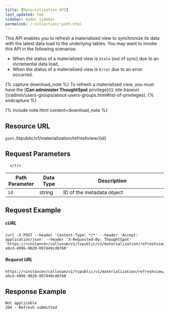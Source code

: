 ```yaml
---
title: [Materialization API]
last_updated: tbd
sidebar: mydoc_sidebar
permalink: /:collection/:path.html
---
```


This API enables you to refresh a materialized view to synchronize its data with the latest data load to the underlying tables. You may want to invoke this API in the following scenarios:
- When the status of a materialized view is `Stale` (out of sync) due to an incremental data load,
- When the status of a materialized view is `Error` due to an error occurred.

{% capture download_note %}
To refresh a materialized view, you must have the [**Can administer ThoughtSpot** privilege]({{ site.baseurl }}/admin/users-groups/about-users-groups.html#list-of-privileges).
{% endcapture %}

{% include note.html content=download_note %}


## Resource URL

<code class="api-method-post">post</code> /tspublic/v1/materialization/refreshview/{id}

## Request Parameters

<table>
   <colgroup>
      <col style="width:20%" />
      <col style="width:15%" />
      <col style="width:65%" />
   </colgroup>
   <thead>
      <tr>
         <th>Path Parameter</th>
         <th>Data Type</th>
         <th>Description</th>
      </tr>
   </thead>
   <tbody>
      <tr>
         <td><code>id</code></td>
         <td>string</td>
         <td>ID of the metadata object</td>

      </tr>

   </tbody>
</table>

## Request Example

##### cURL

```
curl -X POST --header 'Content-Type: */*' --header 'Accept: application/json' --header 'X-Requested-By: ThoughtSpot' 'https://<instance>/callosum/v1/tspublic/v1/materialization/refreshview/e27f3c1c-a9cd-4996-9029-097449cd6f60'
```

##### Request URL

```
https://<instance>/callosum/v1/tspublic/v1/materialization/refreshview/e27f3c1c-a9cd-4996-9029-097449cd6f60
```

## Response Example

```
Not applicable
204 - Refresh submitted
```

<!--## Error Codes

<table>
   <colgroup>
   <col style="width:20%" />
   <col style="width:60%" />
   <col style="width:20%" />
   </colgroup>
   <thead class="thead" style="text-align:left;">
      <tr>
         <th>Error Code</th>
         <th>Description</th>
         <th>HTTP Code</th>
      </tr>
   </thead>
   <tbody>
    <tr> <td><code>10002</code></td>  <td>Bad request. Invalid parameter values.</td> <td><code>400</code></td></tr>
    <tr> <td><code>10000</code></td>  <td>Internal server error.</td><td><code>500</code></td></tr>
  </tbody>
</table>-->
